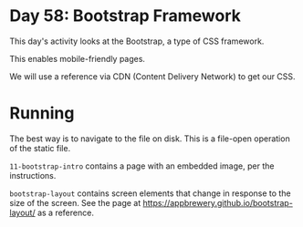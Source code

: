 # Day 58: Bootstrap Framework

This day's activity looks at the Bootstrap, a type of CSS framework.

This enables mobile-friendly pages.

We will use a reference via CDN (Content Delivery Network) to get our CSS.

# Running

The best way is to navigate to the file on disk.  This is a file-open operation of the static file.

`11-bootstrap-intro` contains a page with an embedded image, per the instructions.

`bootstrap-layout` contains screen elements that change in response to the size of the screen.  See the page at https://appbrewery.github.io/bootstrap-layout/ as a reference.

